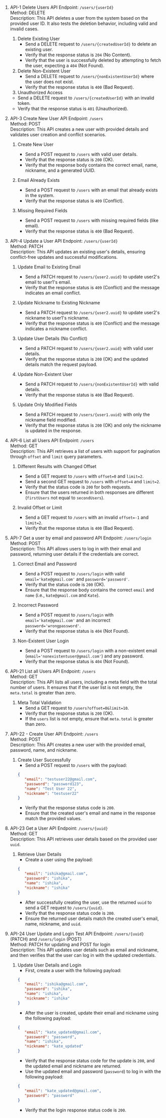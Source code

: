 1. API-1 Delete Users
API Endpoint: `/users/{userId}`  
Method: DELETE  
Description: This API deletes a user from the system based on the provided user ID. It also tests the deletion behavior, including valid and invalid cases.

   1. Delete Existing User
      - Send a DELETE request to `/users/{createdUserId}` to delete an existing user.
      - Verify that the response status is `204` (No Content).
      - Verify that the user is successfully deleted by attempting to fetch the user, expecting a `404` (Not Found).
   2. Delete Non-Existent User
      - Send a DELETE request to `/users/{nonExistentUserId}` where the user does not exist.
      - Verify that the response status is `400` (Bad Request).
   3. Unauthorized Access
   - Send a DELETE request to `/users/{createdUserId}` with an invalid token.
   - Verify that the response status is `401` (Unauthorized).


3. API-3 Create New User
API Endpoint: `/users`  
Method: POST  
Description: This API creates a new user with provided details and validates user creation and conflict scenarios.

   1. Create New User
      - Send a POST request to `/users` with valid user details.
      - Verify that the response status is `200` (OK).
      - Verify that the response body contains the correct email, name, nickname, and a generated UUID.

   2. Email Already Exists
      - Send a POST request to `/users` with an email that already exists in the system.
      - Verify that the response status is `409` (Conflict).

   3. Missing Required Fields
      - Send a POST request to `/users` with missing required fields (like email).
      - Verify that the response status is `400` (Bad Request).

4. API-4 Update a User
API Endpoint: `/users/{userId}`  
Method: PATCH  
Description: This API updates an existing user's details, ensuring conflict-free updates and successful modifications.

   1. Update Email to Existing Email
      - Send a PATCH request to `/users/{user2.uuid}` to update user2's email to user1's email.
      - Verify that the response status is `409` (Conflict) and the message indicates an email conflict.

   2. Update Nickname to Existing Nickname
      - Send a PATCH request to `/users/{user2.uuid}` to update user2's nickname to user1's nickname.
      - Verify that the response status is `409` (Conflict) and the message indicates a nickname conflict.

   3. Update User Details (No Conflict)
      - Send a PATCH request to `/users/{user2.uuid}` with valid user details.
      - Verify that the response status is `200` (OK) and the updated details match the request payload.

   4. Update Non-Existent User
      - Send a PATCH request to `/users/{nonExistentUserId}` with valid details.
      - Verify that the response status is `400` (Bad Request).

   5. Update Only Modified Fields
      - Send a PATCH request to `/users/{user1.uuid}` with only the nickname field modified.
      - Verify that the response status is `200` (OK) and only the nickname is updated in the response.


6. API-6 List all Users
API Endpoint: `/users`  
Method: GET  
Description: This API retrieves a list of users with support for pagination through `offset` and `limit` query parameters.

   1. Different Results with Changed Offset
      - Send a GET request to `/users` with `offset=0` and `limit=2`.
      - Send a second GET request to `/users` with `offset=4` and `limit=2`.
      - Verify that the status code is `200` for both requests.
      - Ensure that the users returned in both responses are different (`firstUsers` not equal to `secondUsers`).

   2. Invalid Offset or Limit
      - Send a GET request to `/users` with an invalid `offset=-1` and `limit=2`.
      - Verify that the response status is `400` (Bad Request).
   
7. API-7 Get a user by email and password
API Endpoint: `/users/login`  
Method: POST  
Description: This API allows users to log in with their email and password, returning user details if the credentials are correct.

   1. Correct Email and Password
      - Send a POST request to `/users/login` with valid `email='kate@gmail.com'` and `password='password'`.
      - Verify that the status code is `200` (OK).
      - Ensure that the response body contains the correct `email` and `name` (i.e., `kate@gmail.com` and `Kate`).

   2. Incorrect Password
      - Send a POST request to `/users/login` with `email='kate@gmail.com'` and an incorrect `password='wrongpassword'`.
      - Verify that the response status is `404` (Not Found).

   3. Non-Existent User Login
      - Send a POST request to `/users/login` with a non-existent email (`email='nonexistentuser@gmail.com'`) and any password.
      - Verify that the response status is `404` (Not Found).

19. API-21 List all Users
API Endpoint: `/users`  
Method: GET  
Description: This API lists all users, including a meta field with the total number of users. It ensures that if the user list is not empty, the `meta.total` is greater than zero.

      1. Meta Total Validation
         - Send a GET request to `/users?offset=0&limit=10`.
         - Verify that the response status is `200` (OK).
         - If the `users` list is not empty, ensure that `meta.total` is greater than zero.


20. API-22 - Create User
API Endpoint: `/users`  
Method: POST  
Description: This API creates a new user with the provided email, password, name, and nickname.

      1. Create User Successfully
         - Send a POST request to `/users` with the payload:
         ```json
         {
            "email": "testuser22@gmail.com",
            "password": "password123",
            "name": "Test User 22",
            "nickname": "testuser22"
         }
         ```
         - Verify that the response status code is `200`.
         - Ensure that the created user's email and name in the response match the provided values.



21. API-23 Get a User
API Endpoint: `/users/{uuid}`  
Method: GET  
Description: This API retrieves user details based on the provided user `uuid`.

      1. Retrieve User Details
         - Create a user using the payload:
         ```json
         {
            "email": "ishika@gmail.com",
            "password": "ishika",  
            "name": "ishika",
            "nickname": "ishika"
         }
         ```
         - After successfully creating the user, use the returned `uuid` to send a GET request to `/users/{uuid}`.
         - Verify that the response status code is `200`.
         - Ensure the returned user details match the created user's email, name, nickname, and `uuid`.


22. API-24 User Update and Login Test
API Endpoint: `/users/{uuid}` (PATCH) and `/users/login` (POST)  
Method: PATCH for updating and POST for login  
Description: This API updates user details such as email and nickname, and then verifies that the user can log in with the updated credentials.

      1. Update User Details and Login
         - First, create a user with the following payload:
         ```json
         {
            "email": "ishika@gmail.com",
            "password": "ishika",
            "name": "ishika",
            "nickname": "ishika"
         }
         ```
         - After the user is created, update their email and nickname using the following payload:
         ```json
         {
            "email": "kate_updated@gmail.com",
            "password": "password",
            "name": "ishika",
            "nickname": "kate_updated"
         }
         ```
         - Verify that the response status code for the update is `200`, and the updated email and nickname are returned.
         - Use the updated email and password (`password`) to log in with the following payload:
         ```json
         {
            "email": "kate_updated@gmail.com",
            "password": "password"
         }
         ```
         - Verify that the login response status code is `200`.


